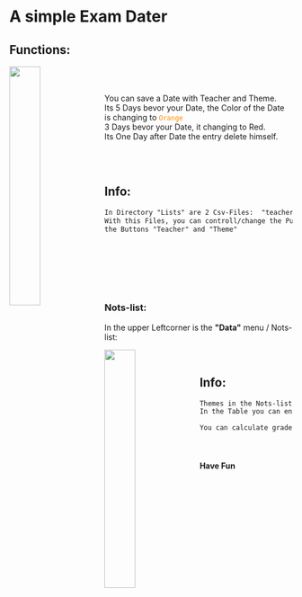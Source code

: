 # A simple Exam Dater

## Functions:

<img align="left" width="33%" src="https://user-images.githubusercontent.com/95621934/232123244-f56443c1-d0ae-4f85-b148-71e8b81a3ef7.jpg">

<br>
<br>

You can save a Date with Teacher and Theme.<br>
Its 5 Days bevor your Date, the Color of the Date is changing to <code style="color : darkorange">Orange</code> <br>
3 Days bevor your Date, it changing to Red.<br>
Its One Day after Date the entry delete himself.<br>

<br>
<br>

## Info:

```diff
In Directory "Lists" are 2 Csv-Files:  "teacher.csv, themes.csv;"
With this Files, you can controll/change the Pullup-menus of
the Buttons "Teacher" and "Theme"
```
<p/>

<br>
<br>
<br>
<br>
<br>


### Nots-list:

In the upper Leftcorner is the **"Data"** menu / Nots-list:

<img align="left" width="33%" src="https://user-images.githubusercontent.com/95621934/232119939-b98451ea-43b4-42cd-8582-d7f82ca610cb.jpg">


<br>

## Info:

```diff
Themes in the Nots-list controlled by "themes.csv".
In the Table you can entry your Nots, single or Double.

You can calculate grade point average and save all in xlx File.

```
<br>

#### Have Fun

